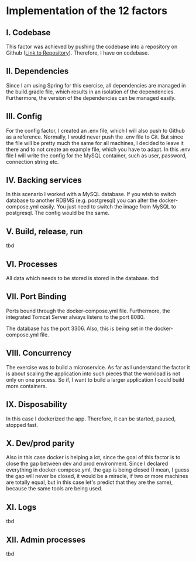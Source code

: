 # Implementation of the 12 factors
## I. Codebase

This factor was achieved by pushing the codebase into a repository on Github ([Link to Repository](https://github.com/Philip95/technikum_se)).
Therefore, I have on codebase.

## II. Dependencies

Since I am using Spring for this exercise, all dependencies are managed in the build.gradle file, which results in an
isolation of the dependencies. Furthermore, the version of the dependencies can be managed easily.

## III. Config

For the config factor, I created an .env file, which I will also push to Github as a reference. Normally, I would never
push the .env file to Git. But since the file will be pretty much the same for all machines, I decided to leave it there
and to not create an example file, which you have to adapt. In this .env file I will write the config for the MySQL
container, such as user, password, connection string etc. 

## IV. Backing services

In this scenario I worked with a MySQL database. If you wish to switch database to another RDBMS (e.g. postgresql)
you can alter the docker-compose.yml easily. You just need to switch the image from MySQL to postgresql. The config would
be the same.


## V. Build, release, run

tbd

## VI. Processes

All data which needs to be stored is stored in the database. 
tbd

## VII. Port Binding

Ports bound through the docker-compose.yml file. Furthermore, the integrated Tomcat Server always listens to the 
port 8080. 

The database has the port 3306. Also, this is being set in the docker-compose.yml file.

## VIII. Concurrency

The exercise was to build a microservice. As far as I understand the factor it is about scaling the application into such 
pieces that the workload is not only on one process. So if, I want to build a larger application I could build more containers.

## IX. Disposability

In this case I dockerized the app. Therefore, it can be started, paused, stopped fast. 

## X. Dev/prod parity

Also in this case docker is helping a lot, since the goal of this factor is to close the gap between dev and prod 
environment. Since I declared everything in docker-compose.yml, the gap is being closed (I mean, I guess the gap will
never be closed, it would be a miracle, if two or more machines are totally equal, but in this case let's predict
that they are the same), because the same tools are being used. 

## XI. Logs

tbd

## XII. Admin processes

tbd